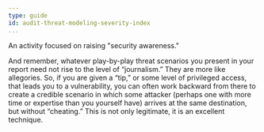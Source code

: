```yaml
---
type: guide
id: audit-threat-modeling-severity-index
...
```


An activity focused on raising "security awareness."

And remember, whatever play-by-play threat scenarios you present in your report need not rise to the level of “journalism.” They are more like allegories. So, if you are given a “tip,” or some level of privileged access, that leads you to a vulnerability, you can often work backward from there to create a credible scenario in which some attacker (perhaps one with more time or expertise than you yourself have) arrives at the same destination, but without “cheating.” This is not only legitimate, it is an excellent technique.

